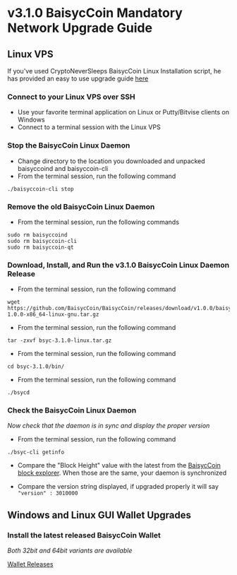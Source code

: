 # v3.1.0 BaisycCoin Mandatory Network Upgrade Guide

## Linux VPS

If you've used CryptoNeverSleeps BaisycCoin Linux Installation script, he has provided an easy to use upgrade guide [here](UPDATE-SCRIPT.md)

### Connect to your Linux VPS over SSH

  * Use your favorite terminal application on Linux or Putty/Bitvise clients on Windows
  * Connect to a terminal session with the Linux VPS

### Stop the BaisycCoin Linux Daemon

  * Change directory to the location you downloaded and unpacked baisyccoind and baisyccoin-cli
  * From the terminal session, run the following command
  ```
  ./baisyccoin-cli stop
  ```

### Remove the old BaisycCoin Linux Daemon

  * From the terminal session, run the following commands
  ```
  sudo rm baisyccoind
  sudo rm baisyccoin-cli
  sudo rm baisyccoin-qt
  ```

### Download, Install, and Run the v3.1.0 BaisycCoin Linux Daemon Release

  * From the terminal session, run the following command
  ```
  wget https://github.com/BaisycCoin/BaisycCoin/releases/download/v1.0.0/baisyccoin-1.0.0-x86_64-linux-gnu.tar.gz
  ```

  * From the terminal session, run the following command
  ```
  tar -zxvf bsyc-3.1.0-linux.tar.gz
  ```

  * From the terminal session, run the following command
  ```
  cd bsyc-3.1.0/bin/
  ```

  * From the terminal session, run the following command
  ```
  ./bsycd
  ```

### Check the BaisycCoin Linux Daemon 
*Now check that the daemon is in sync and display the proper version*

  * From the terminal session, run the following command
  ```
  ./bsyc-cli getinfo
  ```

  * Compare the "Block Height" value with the latest from the [BaisycCoin block explorer](https://explorer.bsycum.network/). When those are the same, your daemon is synchronized

  * Compare the version string displayed, if upgraded properly it will say ```"version" : 3010000```

## Windows and Linux GUI Wallet Upgrades

### Install the latest released BaisycCoin Wallet
*Both 32bit and 64bit variants are available* 

[Wallet Releases](https://github.com/bsycum-network/bsyc/releases)



